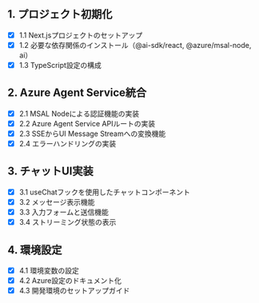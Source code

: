 ## 1. プロジェクト初期化
- [x] 1.1 Next.jsプロジェクトのセットアップ
- [x] 1.2 必要な依存関係のインストール（@ai-sdk/react, @azure/msal-node, ai）
- [x] 1.3 TypeScript設定の構成

## 2. Azure Agent Service統合
- [x] 2.1 MSAL Nodeによる認証機能の実装
- [x] 2.2 Azure Agent Service APIルートの実装
- [x] 2.3 SSEからUI Message Streamへの変換機能
- [x] 2.4 エラーハンドリングの実装

## 3. チャットUI実装
- [x] 3.1 useChatフックを使用したチャットコンポーネント
- [x] 3.2 メッセージ表示機能
- [x] 3.3 入力フォームと送信機能
- [x] 3.4 ストリーミング状態の表示

## 4. 環境設定
- [x] 4.1 環境変数の設定
- [x] 4.2 Azure設定のドキュメント化
- [x] 4.3 開発環境のセットアップガイド
